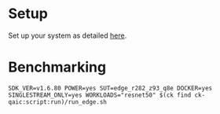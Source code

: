 # Setup
Set up your system as detailed [here](https://github.com/krai/ck-qaic/blob/main/script/setup.docker/README.md).

# Benchmarking
```
SDK_VER=v1.6.80 POWER=yes SUT=edge_r282_z93_q8e DOCKER=yes SINGLESTREAM_ONLY=yes WORKLOADS="resnet50" $(ck find ck-qaic:script:run)/run_edge.sh
```
